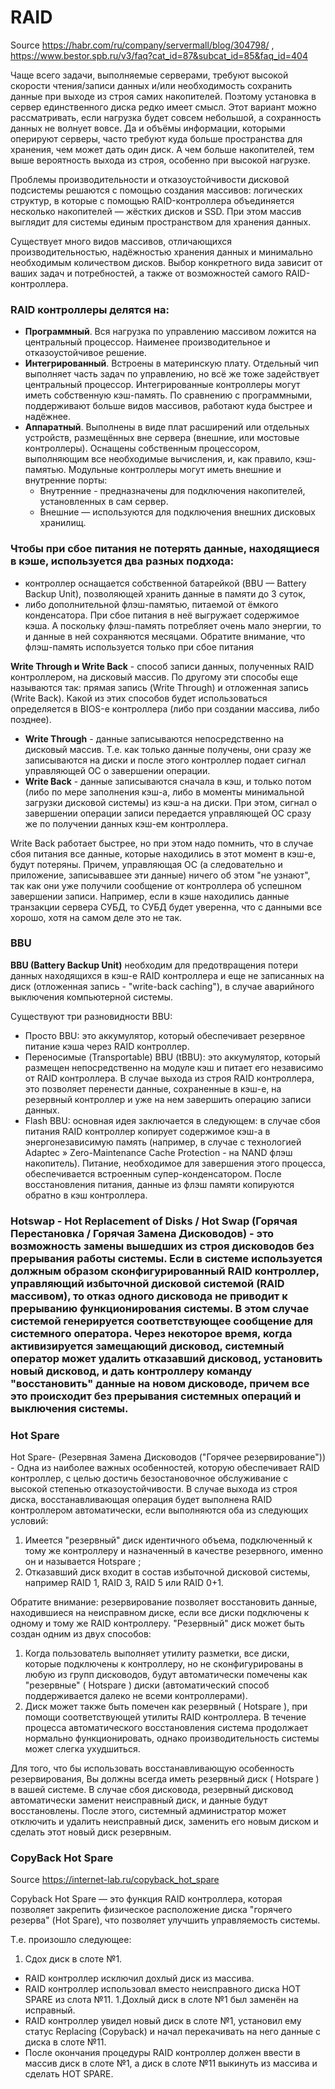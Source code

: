 # RAID

Source https://habr.com/ru/company/servermall/blog/304798/ , https://www.bestor.spb.ru/v3/faq?cat_id=87&subcat_id=85&faq_id=404

Чаще всего задачи, выполняемые серверами, требуют высокой скорости чтения/записи данных и/или необходимость сохранить данные при выходе из строя самих накопителей. Поэтому установка в сервер единственного диска редко имеет смысл. Этот вариант можно рассматривать, если нагрузка будет совсем небольшой, а сохранность данных не волнует вовсе. Да и объёмы информации, которыми оперируют серверы, часто требуют куда больше пространства для хранения, чем может дать один диск. А чем больше накопителей, тем выше вероятность выхода из строя, особенно при высокой нагрузке.

Проблемы производительности и отказоустойчивости дисковой подсистемы решаются с помощью создания массивов: логических структур, в которые с помощью RAID-контроллера объединяется несколько накопителей — жёстких дисков и SSD. При этом массив выглядит для системы единым пространством для хранения данных.

Существует много видов массивов, отличающихся производительностью, надёжностью хранения данных и минимально необходимым количеством дисков. Выбор конкретного вида зависит от ваших задач и потребностей, а также от возможностей самого RAID-контроллера.

### RAID контроллеры делятся на:

* **Программный**. Вся нагрузка по управлению массивом ложится на центральный процессор. Наименее производительное и отказоустойчивое решение.
* **Интегрированный**. Встроены в материнскую плату. Отдельный чип выполняет часть задач по управлению, но всё же тоже задействует центральный процессор. Интегрированные контроллеры могут иметь собственную кэш-память. По сравнению с программными, поддерживают больше видов массивов, работают куда быстрее и надёжнее.
* **Аппаратный**. Выполнены в виде плат расширений или отдельных устройств, размещённых вне сервера (внешние, или мостовые контроллеры). Оснащены собственным процессором, выполняющим все необходимые вычисления, и, как правило, кэш-памятью. Модульные контроллеры могут иметь внешние и внутренние порты:
  * Внутренние - предназначены для подключения накопителей, установленных в сам сервер.
  * Внешние — используются для подключения внешних дисковых хранилищ.


### Чтобы при сбое питания не потерять данные, находящиеся в кэше, используется два разных подхода:

* контроллер оснащается собственной батарейкой (BBU — Battery Backup Unit), позволяющей хранить данные в памяти до 3 суток,
* либо дополнительной флэш-памятью, питаемой от ёмкого конденсатора. При сбое питания в неё выгружает содержимое кэша. А поскольку флэш-память потребляет очень мало энергии, то и данные в ней сохраняются месяцами. Обратите внимание, что флэш-память используется только при сбое питания

**Write Through и Write Back** - способ записи данных, полученных RAID контроллером, на дисковый массив. По другому эти способы еще называются так: прямая запись (Write Through) и отложенная запись (Write Back). Какой из этих способов будет использоваться определяется в BIOS-е контроллера (либо при создании массива, либо позднее).

* **Write Through** - данные записываются непосредственно на дисковый массив. Т.е. как только данные получены, они сразу же записываются на диски и после этого контроллер подает сигнал управляющей ОС о завершении операции.
* **Write Back** - данные записываются сначала в кэш, и только потом (либо по мере заполнения кэш-а, либо в моменты минимальной загрузки дисковой системы) из кэш-а на диски. При этом, сигнал о завершении операции записи передается управляющей ОС сразу же по получении данных кэш-ем контроллера.

Write Back работает быстрее, но при этом надо помнить, что в случае сбоя питания все данные, которые находились в этот момент в кэш-е, будут потеряны. Причем, управляющая ОС (а следовательно и приложение, записывавшее эти данные) ничего об этом "не узнают", так как они уже получили сообщение от контроллера об успешном завершении записи. Например, если в кэше находились данные транзакции сервера СУБД, то СУБД будет уверенна, что с данными все хорошо, хотя на самом деле это не так.

### BBU

**BBU (Battery Backup Unit)** необходим для предотвращения потери данных находящихся в кэш-е RAID контроллера и еще не записанных на диск (отложенная запись - "write-back caching"), в случае аварийного выключения компьютерной системы.

Существуют три разновидности BBU:

* Просто BBU: это аккумулятор, который обеспечивает резервное питание кэша через RAID контроллер.
* Переносимые (Transportable) BBU (tBBU): это аккумулятор, который размещен непосредственно на модуле кэш и питает его независимо от RAID контроллера. В случае выхода из строя RAID контроллера, это позволяет перенести данные, сохраненные в кэш-е, на резервный контроллер и уже на нем завершить операцию записи данных.
* Flash BBU: основная идея заключается в следующем: в случае сбоя питания RAID контроллер копирует содержимое кэш-а в энергонезависимую память (например, в случае с технологией Adaptec » Zero-Maintenance Cache Protection - на NAND флэш накопитель). Питание, необходимое для завершения этого процесса, обеспечивается встроенным супер-конденсатором. После восстановления питания, данные из флэш памяти копируются обратно в кэш контроллера.

### **Hotswap** - Hot Replacement of Disks / Hot Swap (Горячая Перестановка / Горячая Замена Дисководов) - это возможность замены вышедших из строя дисководов без прерывания работы системы. Если в системе используется должным образом сконфигурированный RAID контроллер, управляющий избыточной дисковой системой (RAID массивом), то отказ одного дисковода не приводит к прерыванию функционирования системы. В этом случае системой генерируется соответствующее сообщение для системного оператора. Через некоторое время, когда активизируется замещающий дисковод, системный оператор может удалить отказавший дисковод, установить новый дисковод, и дать контроллеру команду "восстановить" данные на новом дисководе, причем все это происходит без прерывания системных операций и выключения системы.

### **Hot Spare** 

Hot Spare- (Резервная Замена Дисководов ("Горячее резервирование")) - Одна из наиболее важных особенностей, которую обеспечивает RAID контроллер, с целью достичь безостановочное обслуживание с высокой степенью отказоустойчивости. В случае выхода из строя диска, восстанавливающая операция будет выполнена RAID контроллером автоматически, если выполняются оба из следующих условий:

1. Имеется "резервный" диск идентичного объема, подключенный к тому же контроллеру и назначенный в качестве резервного, именно он и называется Hotspare ;
1. Отказавший диск входит в состав избыточной дисковой системы, например RAID 1, RAID 3, RAID 5 или RAID 0+1.

Обратите внимание: резервирование позволяет восстановить данные, находившиеся на неисправном диске, если все диски подключены к одному и тому же RAID контроллеру.
"Резервный" диск может быть создан одним из двух способов:

1. Когда пользователь выполняет утилиту разметки, все диски, которые подключены к контроллеру, но не сконфигурированы в любую из групп дисководов, будут автоматически помечены как "резервные" ( Hotspare ) диски (автоматический способ поддерживается далеко не всеми контроллерами).
1. Диск может также быть помечен как резервный ( Hotspare ), при помощи соответствующей утилиты RAID контроллера.
В течение процесса автоматического восстановления система продолжает нормально функционировать, однако производительность системы может слегка ухудшиться.

Для того, что бы использовать восстанавливающую особенность резервирования, Вы должны всегда иметь резервный диск ( Hotspare ) в вашей системе. В случае сбоя дисковода, резервный дисковод автоматически заменит неисправный диск, и данные будут восстановлены. После этого, системный администратор может отключить и удалить неисправный диск, заменить его новым диском и сделать этот новый диск резервным.

### **CopyBack Hot Spare**

Source https://internet-lab.ru/copyback_hot_spare

Copyback Hot Spare — это функция RAID контроллера, которая позволяет закрепить физическое расположение диска "горячего резерва" (Hot Spare), что позволяет улучшить управляемость системы.

Т.е. произошло следующее:

1. Сдох диск в слоте №1.
  * RAID контроллер исключил дохлый диск из массива.
  * RAID контроллер использовал вместо неисправного диска HOT SPARE из слота №11.
1.Дохлый диск в слоте №1 был заменён на исправный.
  * RAID контроллер увидел новый диск в слоте №1, установил ему статус Replacing (Copyback) и начал перекачивать на него данные с диска в слоте №11.
  * После окончания процедуры RAID контроллер должен ввести в массив диск в слоте №1, а диск в слоте №11 выкинуть из массива и сделать HOT SPARE.

